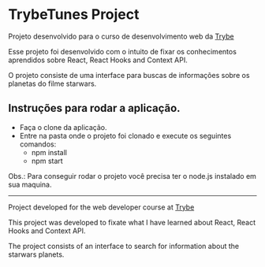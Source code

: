 # TrybeTunes Project
Projeto desenvolvido para o curso de desenvolvimento web da [Trybe](https://www.betrybe.com/)

Esse projeto foi desenvolvido com o intuito de fixar os conhecimentos aprendidos sobre React, React Hooks and Context API.

O projeto consiste de uma interface para buscas de informações sobre os planetas do filme starwars.

## Instruções para rodar a aplicação.
- Faça o clone da aplicação.
- Entre na pasta onde o projeto foi clonado e execute os seguintes comandos:
  - npm install
  - npm start

Obs.: Para conseguir rodar o projeto você precisa ter o node.js instalado em sua maquina.

---
Project developed for the web developer course at [Trybe](https://www.betrybe.com/)

This project was developed to fixate what I have learned about React, React Hooks and Context API.

The project consists of an interface to search for information about the starwars planets.

